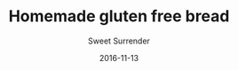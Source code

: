 ---
title: 'Homemade gluten free bread'
description: 'Per slice with butter'
color: '#ffffff'
price: '25'
meta:
    id: 7497ee4fad973d9552b717c02c22c9261fe4cd1f
    parentId: f20f57fa9c3d8bff0902cfb33f350091a3a48d51
    language: en
date: '2016-11-13'
author: 'Sweet Surrender'
---